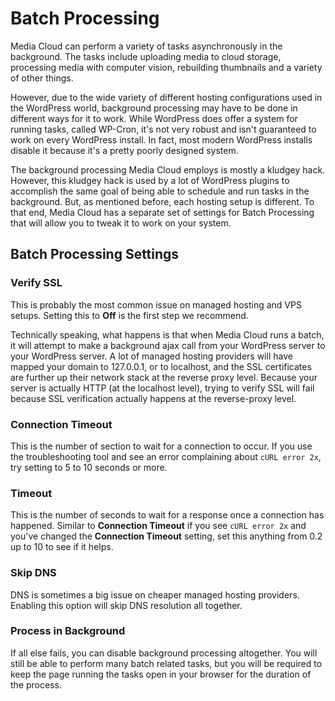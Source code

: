 # Batch Processing
Media Cloud can perform a variety of tasks asynchronously in the background.  The tasks include uploading media to cloud storage, processing media with computer vision, rebuilding thumbnails and a variety of other things.

However, due to the wide variety of different hosting configurations used in the WordPress world, background processing may have to be done in different ways for it to work.  While WordPress does offer a system for running tasks, called WP-Cron, it's not very robust and isn't guaranteed to work on every WordPress install.  In fact, most modern WordPress installs disable it because it's a pretty poorly designed system.

The background processing Media Cloud employs is mostly a kludgey hack.  However, this kludgey hack is used by a lot of WordPress plugins to accomplish the same goal of being able to schedule and run tasks in the background.  But, as mentioned before, each hosting setup is different.  To that end, Media Cloud has a separate set of settings for Batch Processing that will allow you to tweak it to work on your system.

## Batch Processing Settings
### Verify SSL
This is probably the most common issue on managed hosting and VPS setups.   Setting this to **Off** is the first step we recommend.

Technically speaking, what happens is that when Media Cloud runs a batch, it will attempt to make a background ajax call from your WordPress server to your WordPress server.  A lot of managed hosting providers will have mapped your domain to 127.0.0.1, or to localhost, and the SSL certificates are further up their network stack at the reverse proxy level.  Because your server is actually HTTP (at the localhost level), trying to verify SSL will fail because SSL verification actually happens at the reverse-proxy level.

### Connection Timeout
This is the number of section to wait for a connection to occur.  If you use the troubleshooting tool and see an error complaining about `cURL error 2x`, try setting to 5 to 10 seconds or more.

### Timeout
This is the number of seconds to wait for a response once a connection has happened.  Similar to **Connection Timeout** if you see `cURL error 2x` and you've changed the **Connection Timeout** setting, set this anything from 0.2 up to 10 to see if it helps.

### Skip DNS
DNS is sometimes a big issue on cheaper managed hosting providers.  Enabling this option will skip DNS resolution all together.  

### Process in Background
If all else fails, you can disable background processing altogether.  You will still be able to perform many batch related tasks, but you will be required to keep the page running the tasks open in your browser for the duration of the process.